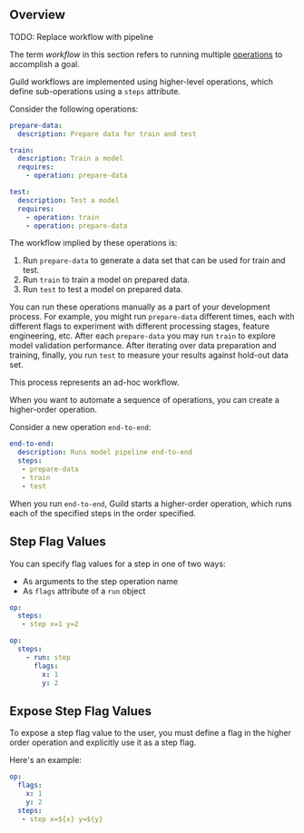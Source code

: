 <div data-theme-toc="true"> </div>

## Overview

TODO: Replace workflow with pipeline

The term *workflow* in this section refers to running multiple
[operations](ref:operation) to accomplish a goal.

Guild workflows are implemented using higher-level operations, which
define sub-operations using a `steps` attribute.

Consider the following operations:

``` yaml
prepare-data:
  description: Prepare data for train and test

train:
  description: Train a model
  requires:
    - operation: prepare-data

test:
  description: Test a model
  requires:
    - operation: train
    - operation: prepare-data
```

The workflow implied by these operations is:

1. Run `prepare-data` to generate a data set that can be used for
   train and test.
2. Run `train` to train a model on prepared data.
3. Run `test` to test a model on prepared data.

You can run these operations manually as a part of your development
process. For example, you might run `prepare-data` different times,
each with different flags to experiment with different processing
stages, feature engineering, etc. After each `prepare-data` you may
run `train` to explore model validation performance. After iterating
over data preparation and training, finally, you run `test` to measure
your results against hold-out data set.

This process represents an ad-hoc workflow.

When you want to automate a sequence of operations, you can create a
higher-order operation.

Consider a new operation `end-to-end`:

``` yaml
end-to-end:
  description: Runs model pipeline end-to-end
  steps:
   - prepare-data
   - train
   - test
```

When you run `end-to-end`, Guild starts a higher-order operation,
which runs each of the specified steps in the order specified.

## Step Flag Values

You can specify flag values for a step in one of two ways:

- As arguments to the step operation name
- As `flags` attribute of a `run` object

``` yaml
op:
  steps:
   - step x=1 y=2
```

``` yaml
op:
  steps:
    - run: step
      flags:
        x: 1
        y: 2
```

## Expose Step Flag Values

To expose a step flag value to the user, you must define a flag in the
higher order operation and explicitly use it as a step flag.

Here's an example:

``` yaml
op:
  flags:
    x: 1
    y: 2
  steps:
   - step x=${x} y=${y}
```

<!-- TODO

- Elaborate on the above
- Docs for other step attributes (e.g. gpu, etc.)

-->
